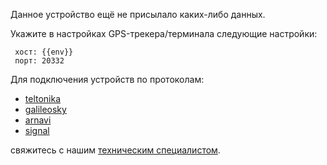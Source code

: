 
Данное устройство ещё не присылало каких-либо данных.

Укажите в настройках GPS-трекера/терминала следующие настройки:

```
 хост: {{env}}
 порт: 20332
```

Для подключения устройств по протоколам:
 - [teltonika](https://teltonika.lt/)
 - [galileosky](https://galileosky.com/)
 - [arnavi](http://www.arusnavi.ru/)
 - [signal](https://navtelecom.ru/)

свяжитесь с нашим [техническим специалистом](mailto:tech@rightech.io?subject=Telematics).
